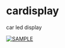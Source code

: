 # cardisplay
car led display 


[![SAMPLE](https://i.ytimg.com/vi/M9NIbVU8Vwc/hqdefault.jpg?sqp=-oaymwEXCPYBEIoBSFryq4qpAwkIARUAAIhCGAE=&rs=AOn4CLA9MemZK-MFNR4nriK1Df42s7lkCg)](https://www.youtube.com/watch?v=M9NIbVU8Vwc)
